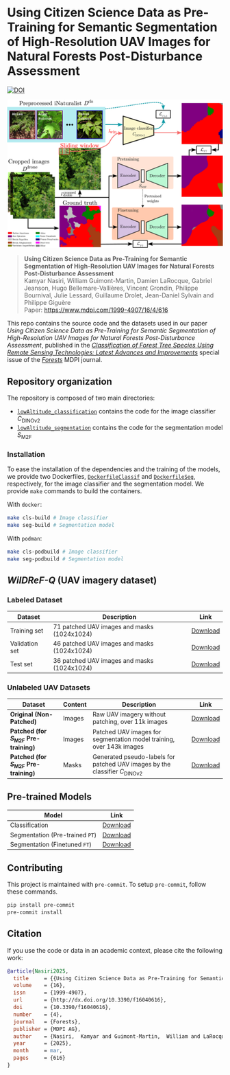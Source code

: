 # Using Citizen Science Data as Pre-Training for Semantic Segmentation of High-Resolution UAV Images for Natural Forests Post-Disturbance Assessment

[![DOI](https://zenodo.org/badge/DOI/10.3390/f16040616.svg)](https://doi.org/10.3390/f16040616)

![Overview](assets/overview.png "Overview")

> **Using Citizen Science Data as Pre-Training for Semantic Segmentation of High-Resolution UAV Images for Natural Forests Post-Disturbance Assessment**\
> Kamyar Nasiri, William Guimont-Martin, Damien LaRocque, Gabriel Jeanson, Hugo Bellemare-Vallières, Vincent Grondin, Philippe Bournival, Julie Lessard, Guillaume Drolet, Jean-Daniel Sylvain and Philippe Giguère
\
> Paper: https://www.mdpi.com/1999-4907/16/4/616

This repo contains the source code and the datasets used in our paper _Using Citizen Science Data as Pre-Training for Semantic Segmentation of High-Resolution UAV Images for Natural Forests Post-Disturbance Assessment_, published in the [_Classification of Forest Tree Species Using Remote Sensing Technologies: Latest Advances and Improvements_](https://www.mdpi.com/journal/forests/special_issues/S1W916IYIU) special issue of the [_Forests_](https://www.mdpi.com/journal/forests) MDPI journal.

## Repository organization

The repository is composed of two main directories:

<!-- TODO: Complete, following the cleaned version of the repo -->

* [`lowAltitude_classification`](lowAltitude_classification) contains the code for the image classifier $C_{\text{DINOv2}}$
* [`lowAltitude_segmentation`](lowAltitude_segmentation) contains the code for the segmentation model $S_{\text{M2F}}$

### Installation

To ease the installation of the dependencies and the training of the models, we provide two Dockerfiles, [`DockerfileClassif`](DockerfileClassif) and [`DockerfileSeg`](DockerfileSeg), respectively, for the image classifier and the segmentation model. We provide `make` commands to build the containers.

With `docker`:
```sh
make cls-build # Image classifier
make seg-build # Segmentation model
```

With `podman`:
```sh
make cls-podbuild # Image classifier
make seg-podbuild # Segmentation model
```

<!-- TODO: Continue text -->

<!-- We also provide a `Dockerfile` and a `DockerfileGPU` to build a Docker image with all the dependencies.

```sh
# Build the Docker image
docker build -t borealtc-gpu -f DockerfileGPU .

# Run the Docker image
docker run --gpus all -e CUDA_VISIBLE_DEVICES=$CUDA_VISIBLE_DEVICES --rm --ipc host \
	  --mount type=bind,source=.,target=/code/ \
	  --mount type=bind,source=/dev/shm,target=/dev/shm \
	  borealtc-gpu python3 main.py
``` -->


## _WilDReF-Q_ (UAV imagery dataset)
### Labeled Dataset
| Dataset | Description | Link |
|----------|------|------|
| Training set  | 71 patched UAV images and masks (1024x1024) | [Download](http://norlab.s3.valeria.science/WilDReF-Q/annotated_data/train.tar.gz?AWSAccessKeyId=VCI7FLOHYPGLOOOAH0S5&Expires=2348491920&Signature=XaJuFVtVfBv1YHjQS6ex%2Bd5F%2B40%3D) |
| Validation set  | 46 patched UAV images and masks (1024x1024) | [Download](http://norlab.s3.valeria.science/WilDReF-Q/annotated_data/val.tar.gz?AWSAccessKeyId=VCI7FLOHYPGLOOOAH0S5&Expires=2348491907&Signature=OT2S3RYX4PGnSv2X0vF%2BDGFVSX8%3D) |
| Test set   | 36 patched UAV images and masks (1024x1024) | [Download](http://norlab.s3.valeria.science/WilDReF-Q/annotated_data/test.tar.gz?AWSAccessKeyId=VCI7FLOHYPGLOOOAH0S5&Expires=2348491807&Signature=boWUyLkH8DEhL50o%2Feaj%2FmOj9gY%3D) |


### Unlabeled UAV Datasets

| Dataset | Content | Description | Link |
|--------------|---------|-------------|----------|
| **Original (Non-Patched)** | Images | Raw UAV imagery without patching, over 11k images | [Download](http://norlab.s3.valeria.science/droneseg/unlabeled_data/unlabeled_drone_dataset_11k_original.tar.gz/unlabeled_drone_dataset_11k_original.tar.gz?AWSAccessKeyId=VCI7FLOHYPGLOOOAH0S5&Expires=2348849208&Signature=XpGy8xYa5rD81%2FeUgc%2FAfc5VW64%3D) |
| **Patched (for $S_{\text{M2F}}$ Pre-training)** | Images | Patched UAV images for segmentation model training, over 143k images | [Download](http://norlab.s3.valeria.science/WilDReF-Q/m2f_pretrain_data/m2f_pretrain_images.tar.gz/m2f_pretrain_images.tar.gz?AWSAccessKeyId=VCI7FLOHYPGLOOOAH0S5&Expires=2348849392&Signature=%2BcmqE1ycN25x1YezP4EaTwA9ek8%3D) |
| **Patched (for $S_{\text{M2F}}$ Pre-training)** | Masks | Generated pseudo-labels for patched UAV images by the classifier $C_{\text{DINOv2}}$ | [Download](http://norlab.s3.valeria.science/WilDReF-Q/m2f_pretrain_masks.tar.gz?AWSAccessKeyId=VCI7FLOHYPGLOOOAH0S5&Expires=2348491970&Signature=mgJB4B6WWtDD72jrrxC5MPt%2BOxw%3D) |



## Pre-trained Models  
| Model | Link |
|----------|------|
| Classification  | [Download](http://norlab.s3.valeria.science/WilDReF-Q/models/classification/Best_Classifier_iNat.pth?AWSAccessKeyId=VCI7FLOHYPGLOOOAH0S5&Expires=2348492028&Signature=KkOJPJYAix0WTPcktjeDxuLmQPY%3D) |
| Segmentation (Pre-trained `PT`)    | [Download](http://norlab.s3.valeria.science/WilDReF-Q/models/segmentation/PT.pth?AWSAccessKeyId=VCI7FLOHYPGLOOOAH0S5&Expires=2348492079&Signature=ovjoOXuy5V3qi7uKYO9d10oFkMc%3D) |
| Segmentation (Finetuned  `FT`)    | [Download](http://norlab.s3.valeria.science/WilDReF-Q/models/segmentation/FT.pth?AWSAccessKeyId=VCI7FLOHYPGLOOOAH0S5&Expires=2348492067&Signature=8EBXI%2FUyhGWXgjGJ62KV0Ce%2BlSo%3D) |

## Contributing

This project is maintained with `pre-commit`. To setup `pre-commit`, follow these commands.

```sh
pip install pre-commit
pre-commit install
```

## Citation

If you use the code or data in an academic context, please cite the following work:

```bibtex
@article{Nasiri2025,
  title     = {{Using Citizen Science Data as Pre-Training for Semantic Segmentation of High-Resolution UAV Images for Natural Forests Post-Disturbance Assessment}},
  volume    = {16},
  issn      = {1999-4907},
  url       = {http://dx.doi.org/10.3390/f16040616},
  doi       = {10.3390/f16040616},
  number    = {4},
  journal   = {Forests},
  publisher = {MDPI AG},
  author    = {Nasiri,  Kamyar and Guimont-Martin,  William and LaRocque,  Damien and Jeanson,  Gabriel and Bellemare-Vallières,  Hugo and Grondin,  Vincent and Bournival,  Philippe and Lessard,  Julie and Drolet,  Guillaume and Sylvain,  Jean-Daniel and Giguère,  Philippe},
  year      = {2025},
  month     = mar,
  pages     = {616}
}
```
